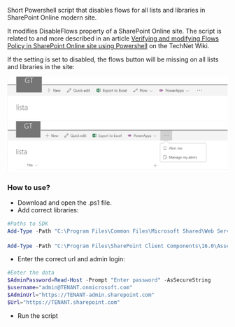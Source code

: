 Short Powershell script that disables flows for all lists and libraries in SharePoint Online modern site.

It modifies DisableFlows property of a SharePoint Online site. The script is related to and more described in an article [Verifying and modifying Flows Policy in SharePoint Online site using Powershell](https://social.technet.microsoft.com/wiki/contents/articles/39331.sharepoint-online-verifying-and-modifying-flows-policy-in-site-using-powershell.aspx) on the TechNet Wiki.

 

If the setting is set to disabled, the flows button will be missing on all lists and libraries in the site:

<img src="../Disable Flows in all lists on SharePoint site/NoFlows3.PNG">
<img src="../Disable Flows in all lists on SharePoint site/NoFlows.PNG">

### How to use?
- Download and open the .ps1 file.
- Add correct libraries:

```PowerShell
#Paths to SDK 
Add-Type -Path "C:\Program Files\Common Files\Microsoft Shared\Web Server Extensions\16\ISAPI\Microsoft.SharePoint.Client.dll" 
 
Add-Type -Path "C:\Program Files\SharePoint Client Components\16.0\Assemblies\Microsoft.Online.SharePoint.Client.Tenant.dll" 
``` 
- Enter the correct url and admin login: 
```PowerShell
#Enter the data 
$AdminPassword=Read-Host -Prompt "Enter password" -AsSecureString 
$username="admin@TENANT.onmicrosoft.com" 
$AdminUrl="https://TENANT-admin.sharepoint.com" 
$Url="https://TENANT.sharepoint.com"
``` 
-  Run the script
 

 

